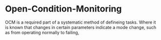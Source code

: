 # Open-Condition-Monitoring
OCM is a required part of a systematic method of defineing tasks. Where it is known that changes in certain parameters indicate a mode change, such as from operating normally to failing,
